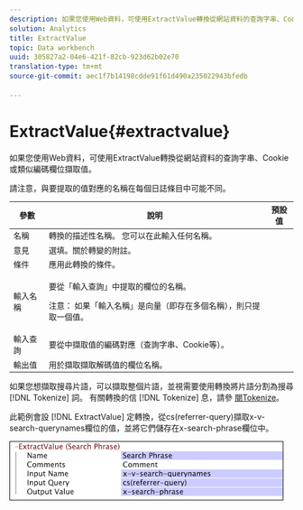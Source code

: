 ```yaml
---
description: 如果您使用Web資料，可使用ExtractValue轉換從網站資料的查詢字串、Cookie或類似編碼欄位擷取值。
solution: Analytics
title: ExtractValue
topic: Data workbench
uuid: 305827a2-04e6-421f-82cb-923d62b02e70
translation-type: tm+mt
source-git-commit: aec1f7b14198cdde91f61d490a235022943bfedb

---
```



# ExtractValue{#extractvalue}

如果您使用Web資料，可使用ExtractValue轉換從網站資料的查詢字串、Cookie或類似編碼欄位擷取值。

請注意，與要提取的值對應的名稱在每個日誌條目中可能不同。

<table id="table_D16A39BE035043628A4D6F7452952304"> 
 <thead> 
  <tr> 
   <th colname="col1" class="entry"> 參數 </th> 
   <th colname="col2" class="entry"> 說明 </th> 
   <th colname="col3" class="entry"> 預設值 </th> 
  </tr> 
 </thead>
 <tbody> 
  <tr> 
   <td colname="col1"> 名稱 </td> 
   <td colname="col2"> 轉換的描述性名稱。 您可以在此輸入任何名稱。 </td> 
   <td colname="col3"></td> 
  </tr> 
  <tr> 
   <td colname="col1"> 意見 </td> 
   <td colname="col2"> 選填。關於轉變的附註。 </td> 
   <td colname="col3"></td> 
  </tr> 
  <tr> 
   <td colname="col1"> 條件 </td> 
   <td colname="col2"> 應用此轉換的條件。 </td> 
   <td colname="col3"></td> 
  </tr> 
  <tr> 
   <td colname="col1"> 輸入名稱 </td> 
   <td colname="col2"> <p>要從「輸入查詢」中提取的欄位的名稱。 </p> <p> <p>注意： 如果「輸入名稱」是向量（即存在多個名稱），則只提取一個值。 </p> </p> </td> 
   <td colname="col3"></td> 
  </tr> 
  <tr> 
   <td colname="col1"> 輸入查詢 </td> 
   <td colname="col2"> 要從中擷取值的編碼對應（查詢字串、Cookie等）。 </td> 
   <td colname="col3"></td> 
  </tr> 
  <tr> 
   <td colname="col1"> 輸出值 </td> 
   <td colname="col2"> 用於擷取擷取解碼值的欄位名稱。 </td> 
   <td colname="col3"></td> 
  </tr> 
 </tbody> 
</table>

如果您想擷取搜尋片語，可以擷取整個片語，並視需要使用轉換將片語分割為搜尋 [!DNL Tokenize] 詞。 有關轉換的信 [!DNL Tokenize] 息，請參 [閱Tokenize](../../../../../home/c-dataset-const-proc/c-data-trans/c-transf-types/c-standard-transf/c-tokenize.md#concept-f460aa5df3a7476e971af29cf5d9b32c)。

此範例會設 [!DNL ExtractValue] 定轉換，從cs(referrer-query)擷取x-v-search-querynames欄位的值，並將它們儲存在x-search-phrase欄位中。

![](assets/cfg_TransformationType_ExtractValue.png)

